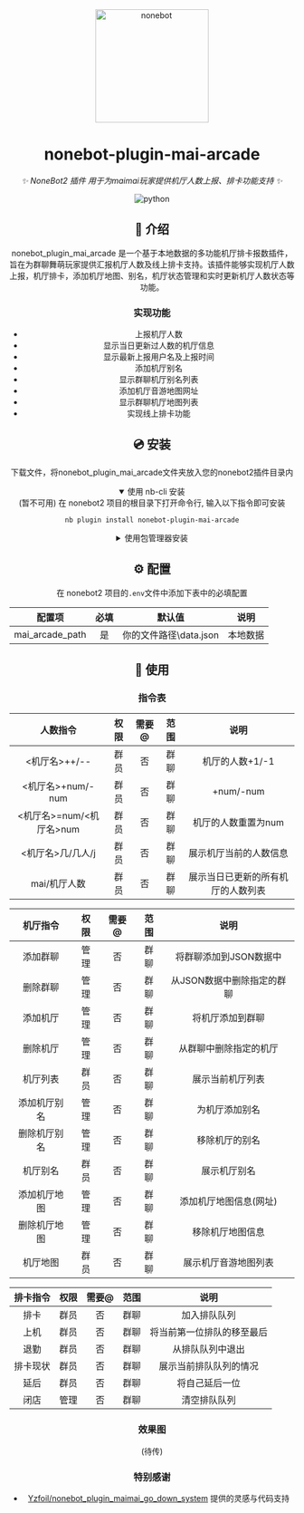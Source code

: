 <div align="center">

  <a href="https://v2.nonebot.dev/">
    <img src="https://v2.nonebot.dev/logo.png" width="200" height="200" alt="nonebot">
  </a>
  
# nonebot-plugin-mai-arcade

_✨ NoneBot2 插件 用于为maimai玩家提供机厅人数上报、排卡功能支持 ✨_


</a>
<img src="https://img.shields.io/badge/python-3.9+-blue.svg" alt="python">


## 📖 介绍

nonebot_plugin_mai_arcade 是一个基于本地数据的多功能机厅排卡报数插件，旨在为群聊舞萌玩家提供汇报机厅人数及线上排卡支持。该插件能够实现机厅人数上报，机厅排卡，添加机厅地图、别名，机厅状态管理和实时更新机厅人数状态等功能。
### 实现功能

- 上报机厅人数
- 显示当日更新过人数的机厅信息
- 显示最新上报用户名及上报时间
- 添加机厅别名
- 显示群聊机厅别名列表
- 添加机厅音游地图网址
- 显示群聊机厅地图列表
- 实现线上排卡功能

## 💿 安装

下载文件，将nonebot_plugin_mai_arcade文件夹放入您的nonebot2插件目录内

<details open>
<summary>使用 nb-cli 安装</summary> (暂不可用)
在 nonebot2 项目的根目录下打开命令行, 输入以下指令即可安装

    nb plugin install nonebot-plugin-mai-arcade

</details>

<details>
<summary>使用包管理器安装</summary> (暂不可用)
在 nonebot2 项目的插件目录下, 打开命令行, 根据你使用的包管理器, 输入相应的安装命令

<details>
<summary>pip</summary> (暂不可用)

    pip install nonebot-plugin-mai-arcade

</details>

打开 nonebot2 项目根目录下的 `pyproject.toml` 文件, 在 `[tool.nonebot]` 部分追加写入

    plugins = ["nonebot_plugin_mai_arcade"]

</details>

## ⚙️ 配置

在 nonebot2 项目的`.env`文件中添加下表中的必填配置

| 配置项 | 必填 | 默认值 | 说明 |
|:-----:|:----:|:----:|:----:|
| mai_arcade_path | 是 | 你的文件路径\data.json | 本地数据 |

## 🎉 使用
### 指令表
| 人数指令 | 权限 | 需要@ | 范围 | 说明 |
|:-----:|:----:|:----:|:----:|:----:|
| <机厅名>++/-- | 群员 | 否 | 群聊 | 机厅的人数+1/-1 |
| <机厅名>+num/-num | 群员 | 否 | 群聊 | +num/-num |
| <机厅名>=num/<机厅名>num| 群员 | 否 | 群聊 | 机厅的人数重置为num |
| <机厅名>几/几人/j | 群员 | 否 | 群聊 | 展示机厅当前的人数信息 |
| mai/机厅人数 | 群员 | 否 | 群聊 | 展示当日已更新的所有机厅的人数列表 |

| 机厅指令 | 权限 | 需要@ | 范围 | 说明 |
|:-----:|:----:|:----:|:----:|:----:|
| 添加群聊 | 管理 | 否 | 群聊 | 将群聊添加到JSON数据中 |
| 删除群聊 | 管理 | 否 | 群聊 | 从JSON数据中删除指定的群聊 |
| 添加机厅 | 管理 | 否 | 群聊 | 将机厅添加到群聊 |
| 删除机厅 | 管理 | 否 | 群聊 | 从群聊中删除指定的机厅 |
| 机厅列表 | 群员 | 否 | 群聊 | 展示当前机厅列表 |
| 添加机厅别名 | 管理 | 否 | 群聊 | 为机厅添加别名 |
| 删除机厅别名 | 管理 | 否 | 群聊 | 移除机厅的别名 |
| 机厅别名 | 群员 | 否 | 群聊 | 展示机厅别名 |
| 添加机厅地图 | 管理 | 否 | 群聊 | 添加机厅地图信息(网址) |
| 删除机厅地图 | 管理 | 否 | 群聊 | 移除机厅地图信息 |
| 机厅地图 | 群员 | 否 | 群聊 | 展示机厅音游地图列表 |

| 排卡指令 | 权限 | 需要@ | 范围 | 说明 |
|:-----:|:----:|:----:|:----:|:----:|
| 排卡 | 群员 | 否 | 群聊 | 加入排队队列 |
| 上机 | 群员 | 否 | 群聊 | 将当前第一位排队的移至最后 |
| 退勤 | 群员 | 否 | 群聊 | 从排队队列中退出 |
| 排卡现状 | 群员 | 否 | 群聊 | 展示当前排队队列的情况 |
| 延后 | 群员 | 否 | 群聊 | 将自己延后一位 |
| 闭店 | 管理 | 否 | 群聊 | 清空排队队列 |

### 效果图
(待传)

### 特别感谢
- [Yzfoil/nonebot_plugin_maimai_go_down_system](https://github.com/Yzfoil/nonebot_plugin_maimai_go_down_system) 提供的灵感与代码支持
